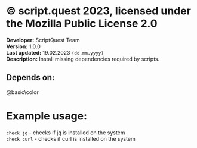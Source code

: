 # © script.quest 2023, licensed under the Mozilla Public License 2.0
**Developer:** ScriptQuest Team <br/>
**Version:** 1.0.0 <br/>
**Last updated:** 19.02.2023 `(dd.mm.yyyy)` <br/>
**Description:** Install missing dependencies required by scripts.

## Depends on:
@basic\color

# Example usage:
```check jq``` - checks if jq is installed on the system <br/>
```check curl``` - checks if curl is installed on the system